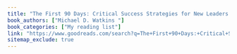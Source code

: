 ```yaml
---
title: "The First 90 Days: Critical Success Strategies for New Leaders at All Levels"
book_authors: ["Michael D. Watkins "]
book_categories: ["My reading list"]
link: "https://www.goodreads.com/search?q=The+First+90+Days:+Critical+Success+Strategies+for+New+Leaders+at+All+Levels+Michael+D.+Watkins+"
sitemap_exclude: true
---
```

